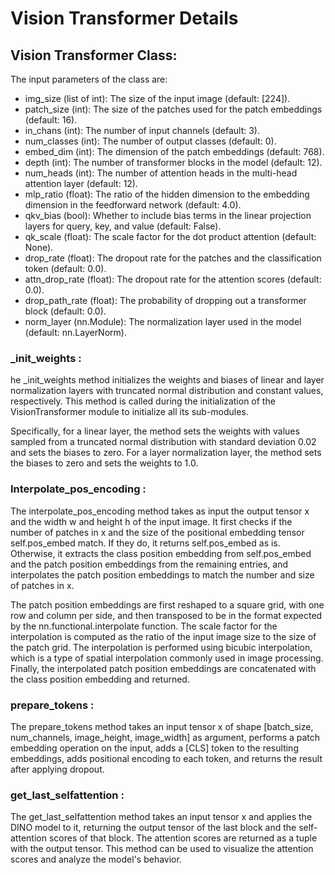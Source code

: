# Vision Transformer Details


## Vision Transformer Class:
The input parameters of the class are:
* img_size (list of int): The size of the input image (default: [224]).
* patch_size (int): The size of the patches used for the patch embeddings (default: 16).
* in_chans (int): The number of input channels (default: 3).
* num_classes (int): The number of output classes (default: 0).
* embed_dim (int): The dimension of the patch embeddings (default: 768).
* depth (int): The number of transformer blocks in the model (default: 12).
* num_heads (int): The number of attention heads in the multi-head attention layer (default: 12).
* mlp_ratio (float): The ratio of the hidden dimension to the embedding dimension in the feedforward network (default: 4.0).
* qkv_bias (bool): Whether to include bias terms in the linear projection layers for query, key, and value (default: False).
* qk_scale (float): The scale factor for the dot product attention (default: None).
* drop_rate (float): The dropout rate for the patches and the classification token (default: 0.0).
* attn_drop_rate (float): The dropout rate for the attention scores (default: 0.0).
* drop_path_rate (float): The probability of dropping out a transformer block (default: 0.0).
* norm_layer (nn.Module): The normalization layer used in the model (default: nn.LayerNorm).

### _init_weights :
he _init_weights method initializes the weights and biases of linear and layer normalization layers with truncated normal distribution and constant values, respectively. This method is called during the initialization of the VisionTransformer module to initialize all its sub-modules.

Specifically, for a linear layer, the method sets the weights with values sampled from a truncated normal distribution with standard deviation 0.02 and sets the biases to zero. For a layer normalization layer, the method sets the biases to zero and sets the weights to 1.0.

### Interpolate_pos_encoding :
The interpolate_pos_encoding method takes as input the output tensor x and the width w and height h of the input image. It first checks if the number of patches in x and the size of the positional embedding tensor self.pos_embed match. If they do, it returns self.pos_embed as is. Otherwise, it extracts the class position embedding from self.pos_embed and the patch position embeddings from the remaining entries, and interpolates the patch position embeddings to match the number and size of patches in x.

The patch position embeddings are first reshaped to a square grid, with one row and column per side, and then transposed to be in the format expected by the nn.functional.interpolate function. The scale factor for the interpolation is computed as the ratio of the input image size to the size of the patch grid. The interpolation is performed using bicubic interpolation, which is a type of spatial interpolation commonly used in image processing. Finally, the interpolated patch position embeddings are concatenated with the class position embedding and returned.

### prepare_tokens :
The prepare_tokens method takes an input tensor x of shape [batch_size, num_channels, image_height, image_width] as argument, performs a patch embedding operation on the input, adds a [CLS] token to the resulting embeddings, adds positional encoding to each token, and returns the result after applying dropout.

### get_last_selfattention :
The get_last_selfattention method takes an input tensor x and applies the DINO model to it, returning the output tensor of the last block and the self-attention scores of that block. The attention scores are returned as a tuple with the output tensor. This method can be used to visualize the attention scores and analyze the model's behavior.

